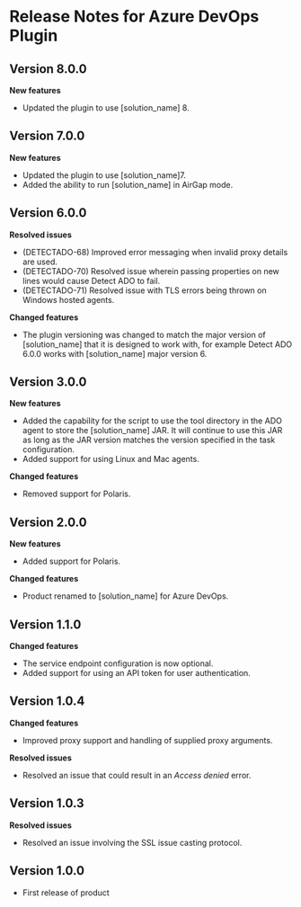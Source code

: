 # Release Notes for Azure DevOps Plugin

## Version 8.0.0
**New features**

* Updated the plugin to use [solution_name] 8.

## Version 7.0.0
**New features**

* Updated the plugin to use [solution_name]7.
* Added the ability to run [solution_name] in AirGap mode.

## Version 6.0.0
**Resolved issues**

* (DETECTADO-68) Improved error messaging when invalid proxy details are used.
* (DETECTADO-70) Resolved issue wherein passing properties on new lines would cause Detect ADO to fail.
* (DETECTADO-71) Resolved issue with TLS errors being thrown on Windows hosted agents.

**Changed features**

* The plugin versioning was changed to match the major version of [solution_name] that it is designed to work with, for example Detect ADO 6.0.0 works with [solution_name] major version 6.

## Version 3.0.0
**New features**

* Added the capability for the script to use the tool directory in the ADO agent to store the [solution_name] JAR. It will continue to use this JAR as long as the JAR version matches the version specified in the task configuration.
* Added support for using Linux and Mac agents.

**Changed features**

* Removed support for Polaris.

## Version 2.0.0
**New features**

* Added support for Polaris.

**Changed features**

* Product renamed to [solution_name] for Azure DevOps.

## Version 1.1.0
**Changed features**

* The service endpoint configuration is now optional.
* Added support for using an API token for user authentication.

## Version 1.0.4
**Changed features**

* Improved proxy support and handling of supplied proxy arguments.

**Resolved issues**

* Resolved an issue that could result in an *Access denied* error.

## Version 1.0.3
**Resolved issues**
* Resolved an issue involving the SSL issue casting protocol.

## Version 1.0.0
* First release of product
